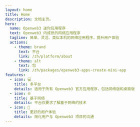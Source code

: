 ```yaml
---
layout: home
title: Home
description: 文档主页。
hero:
  name: Openweb3 迷你应用程序
  text: Openweb3 内成熟的网络应用程序
  tagline: 简单、灵活、类似本机的网络应用程序，提升用户体验
  actions:
    - theme: brand
      text: 平台
      link: /zh/platform/about
    - theme: alt
      text: 包
      link: /zh/packages/openweb3-apps-create-mini-app
features:
  - icon: 💻
    title: 多平台
    details: 适用于所有 Openweb3 官方应用程序，包括网络版和桌面版
  - icon: 🌐
    title: 基于网络
    details: 平台仅要求了解基于网络的技术
  - icon: 🧑
    title: 更好的用户体验
    details: 简化用户与 Openweb3 项目的沟通
---
```

